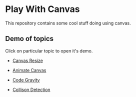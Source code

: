# Play With Canvas 
This repository contains some cool stuff doing using canvas.

## Demo of topics
Click on particular topic to open it's demo.

* [Canvas Resize](https://praveen-me.github.io/play-with-canvas/canvas-resize)

* [Animate Canvas](https://praveen-me.github.io/play-with-canvas/animate-canvas)

*  [Code Gravity](https://praveen-me.github.io/play-with-canvas/code-gravity/dist/)

*  [Collison Detection](https://praveen-me.github.io/play-with-canvas/collision-detection/dist/)